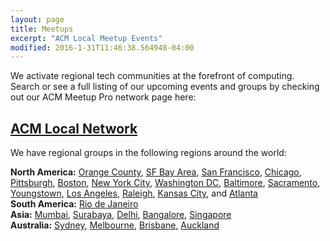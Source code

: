 ```yaml
---
layout: page
title: Meetups
excerpt: "ACM Local Meetup Events"
modified: 2016-1-31T11:46:38.564948-04:00
---
```


We activate regional tech communities at the forefront of computing. Search or see a full listing of our upcoming events and groups by checking out our ACM Meetup Pro network page here: 

## [ACM Local Network](https://meetup.com/pro/acm-local-network)

We have regional groups in the following regions around the world:

**North America:** [Orange County](https://www.meetup.com/acm-oc/), [SF Bay Area](https://www.meetup.com/SF-Bay-ACM/), [San Francisco](https://www.meetup.com/acm-sf/), [Chicago](https://www.meetup.com/ACM-Chicago/), [Pittsburgh](https://www.meetup.com/ACM-Pittsburgh/), [Boston](https://www.meetup.com/ACM-Boston/), [New York City](https://www.meetup.com/ACM-NY), [Washington DC](https://www.meetup.com/ACM-DC), [Baltimore](https://www.meetup.com/acm-baltimore/), [Sacramento](https://www.meetup.com/ACM-Sacramento/), [Youngstown](https://www.meetup.com/ACM-Youngstown), [Los Angeles](https://www.meetup.com/ACM-LA/), [Raleigh](https://www.meetup.com/ACM-Raleigh/), [Kansas City](https://www.meetup.com/acm-kansas-city/), and [Atlanta](https://www.meetup.com/acm-atlanta/)  
**South America:** [Rio de Janeiro](https://www.meetup.com/acm-rio-de-janeiro/)  
**Asia:** [Mumbai](https://www.meetup.com/acm-mumbai/), [Surabaya](https://www.meetup.com/acm-surabaya/), [Delhi](https://www.meetup.com/responsible-ai-delhi/), [Bangalore](https://www.meetup.com/responsible-ai-bangalore/), [Singapore](https://www.meetup.com/responsible-ai-singapore/)  
**Australia:** [Sydney](https://www.meetup.com/responsible-ai-sydney/ ), [Melbourne](https://www.meetup.com/acm-melbourne), [Brisbane](https://www.meetup.com/responsible-ai-brisbane/), [Auckland](https://www.meetup.com/responsible-ai-auckland/)
